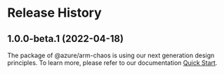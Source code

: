 # Release History
    
## 1.0.0-beta.1 (2022-04-18)

The package of @azure/arm-chaos is using our next generation design principles. To learn more, please refer to our documentation [Quick Start](https://aka.ms/js-track2-quickstart).
